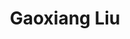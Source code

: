 ---
layout: page
title: Gaoxiang Liu 
description: Spring 2023 -
img: assets/img/members/gaoxiang.png
importance: 7
category: PhD Student
---